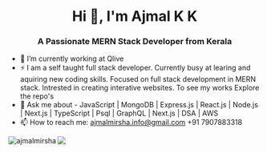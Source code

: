 <h1 align="center">Hi 👋, I'm Ajmal K K</h1>
<h3 align="center">A Passionate MERN Stack Developer from Kerala</h3>

- 🔭 I’m currently working at Qlive
- ⚡ I am a self taught full stack developer. Currently busy at learing and aquiring new coding skills. Focused on full stack development in MERN stack. Intrested in creating interative websites. To see my works Explore the repo's
- 💬 Ask me about - JavaScript | MongoDB | Express.js | React.js | Node.js | Next.js | TypeScript | Psql | GraphQL | Next.js | DSA | AWS
- 📫 How to reach me: ajmalmirsha.info@gmail.com  +91 7907883318

<img align="left" src="https://github-readme-stats.vercel.app/api?username=ajmalmirsha&show_icons=true&locale=en" alt="ajmalmirsha" />
<img src="https://github-readme-stats.vercel.app/api/top-langs/?username=ajmalmirsha&layout=compact" />

